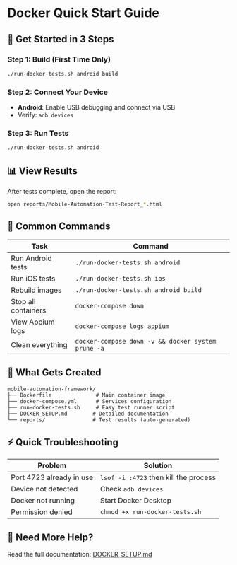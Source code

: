 # Docker Quick Start Guide

## 🚀 Get Started in 3 Steps

### Step 1: Build (First Time Only)
```bash
./run-docker-tests.sh android build
```

### Step 2: Connect Your Device
- **Android**: Enable USB debugging and connect via USB
- Verify: `adb devices`

### Step 3: Run Tests
```bash
./run-docker-tests.sh android
```

## 📊 View Results

After tests complete, open the report:
```bash
open reports/Mobile-Automation-Test-Report_*.html
```

## 🔄 Common Commands

| Task | Command |
|------|---------|
| Run Android tests | `./run-docker-tests.sh android` |
| Run iOS tests | `./run-docker-tests.sh ios` |
| Rebuild images | `./run-docker-tests.sh android build` |
| Stop all containers | `docker-compose down` |
| View Appium logs | `docker-compose logs appium` |
| Clean everything | `docker-compose down -v && docker system prune -a` |

## 🎯 What Gets Created

```
mobile-automation-framework/
├── Dockerfile              # Main container image
├── docker-compose.yml      # Services configuration
├── run-docker-tests.sh     # Easy test runner script
├── DOCKER_SETUP.md        # Detailed documentation
└── reports/               # Test results (auto-generated)
```

## ⚡ Quick Troubleshooting

| Problem | Solution |
|---------|----------|
| Port 4723 already in use | `lsof -i :4723` then kill the process |
| Device not detected | Check `adb devices` |
| Docker not running | Start Docker Desktop |
| Permission denied | `chmod +x run-docker-tests.sh` |

## 📖 Need More Help?

Read the full documentation: [DOCKER_SETUP.md](./DOCKER_SETUP.md)
